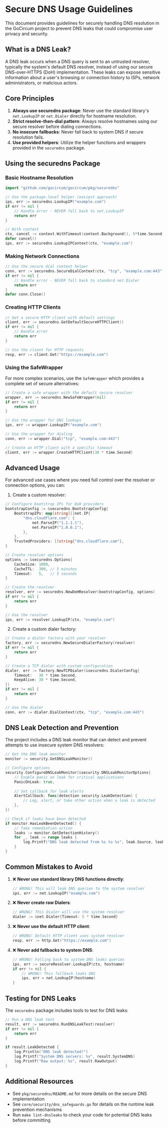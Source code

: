 # Secure DNS Usage Guidelines

This document provides guidelines for securely handling DNS resolution in the GoCircum project to prevent DNS leaks that could compromise user privacy and security.

## What is a DNS Leak?

A DNS leak occurs when a DNS query is sent to an untrusted resolver, typically the system's default DNS resolver, instead of using our secure DNS-over-HTTPS (DoH) implementation. These leaks can expose sensitive information about a user's browsing or connection history to ISPs, network administrators, or malicious actors.

## Core Principles

1. **Always use securedns package**: Never use the standard library's `net.LookupIP` or `net.Dialer` directly for hostname resolution.
2. **Strict resolve-then-dial pattern**: Always resolve hostnames using our secure resolver before dialing connections.
3. **No insecure fallbacks**: Never fall back to system DNS if secure resolution fails.
4. **Use provided helpers**: Utilize the helper functions and wrappers provided in the `securedns` package.

## Using the securedns Package

### Basic Hostname Resolution

```go
import "github.com/gocircum/gocircum/pkg/securedns"

// Use the package-level helper (easiest approach)
ips, err := securedns.LookupIP("example.com")
if err != nil {
    // Handle error - NEVER fall back to net.LookupIP
    return err
}

// With context
ctx, cancel := context.WithTimeout(context.Background(), 5*time.Second)
defer cancel()
ips, err := securedns.LookupIPContext(ctx, "example.com")
```

### Making Network Connections

```go
// Use the secure dial context helper
conn, err := securedns.SecureDialContext(ctx, "tcp", "example.com:443")
if err != nil {
    // Handle error - NEVER fall back to standard net.Dialer
    return err
}
defer conn.Close()
```

### Creating HTTP Clients

```go
// Get a secure HTTP client with default settings
client, err := securedns.GetDefaultSecureHTTPClient()
if err != nil {
    // Handle error
    return err
}

// Use the client for HTTP requests
resp, err := client.Get("https://example.com")
```

### Using the SafeWrapper

For more complex scenarios, use the `SafeWrapper` which provides a complete set of secure alternatives:

```go
// Create a safe wrapper with the default secure resolver
wrapper, err := securedns.NewSafeWrapper(nil)
if err != nil {
    return err
}

// Use the wrapper for DNS lookups
ips, err := wrapper.LookupIP("example.com")

// Use the wrapper for dialing
conn, err := wrapper.Dial("tcp", "example.com:443")

// Create an HTTP client with a specific timeout
client, err := wrapper.CreateHTTPClient(30 * time.Second)
```

## Advanced Usage

For advanced use cases where you need full control over the resolver or connection options, you can:

1. Create a custom resolver:

```go
// Configure bootstrap IPs for DoH providers
bootstrapConfig := &securedns.BootstrapConfig{
    BootstrapIPs: map[string][]net.IP{
        "dns.cloudflare.com": {
            net.ParseIP("1.1.1.1"),
            net.ParseIP("1.0.0.1"),
        },
    },
    TrustedProviders: []string{"dns.cloudflare.com"},
}

// Create resolver options
options := &securedns.Options{
    CacheSize: 1000,
    CacheTTL:  300, // 5 minutes
    Timeout:   5,   // 5 seconds
}

// Create the resolver
resolver, err := securedns.NewDoHResolver(bootstrapConfig, options)
if err != nil {
    return err
}

// Use the resolver
ips, err := resolver.LookupIP(ctx, "example.com")
```

2. Create a custom dialer factory:

```go
// Create a dialer factory with your resolver
factory, err := securedns.NewSecureDialerFactory(resolver)
if err != nil {
    return err
}

// Create a TCP dialer with custom configuration
dialer, err := factory.NewTCPDialer(&securedns.DialerConfig{
    Timeout:   30 * time.Second,
    KeepAlive: 30 * time.Second,
})
if err != nil {
    return err
}

// Use the dialer
conn, err := dialer.DialContext(ctx, "tcp", "example.com:443")
```

## DNS Leak Detection and Prevention

The project includes a DNS leak monitor that can detect and prevent attempts to use insecure system DNS resolvers:

```go
// Get the DNS leak monitor
monitor := security.GetDNSLeakMonitor()

// Configure options
security.ConfigureDNSLeakMonitor(&security.DNSLeakMonitorOptions{
    // Enable panic on leak for critical applications
    PanicOnLeak: true,
    
    // Set callback for leak alerts
    AlertCallback: func(detection security.LeakDetection) {
        // Log, alert, or take other action when a leak is detected
    },
})

// Check if leaks have been detected
if monitor.HasLeakBeenDetected() {
    // Take remediation action
    leaks := monitor.GetDetectionHistory()
    for _, leak := range leaks {
        log.Printf("DNS leak detected from %s to %s", leak.Source, leak.Address)
    }
}
```

## Common Mistakes to Avoid

1. ❌ **Never use standard library DNS functions directly**:
   ```go
   // WRONG! This will leak DNS queries to the system resolver
   ips, err := net.LookupIP("example.com")
   ```

2. ❌ **Never create raw Dialers**:
   ```go
   // WRONG! This Dialer will use the system resolver
   dialer := &net.Dialer{Timeout: 5 * time.Second}
   ```

3. ❌ **Never use the default HTTP client**:
   ```go
   // WRONG! Default HTTP client uses system resolver
   resp, err := http.Get("https://example.com")
   ```

4. ❌ **Never add fallbacks to system DNS**:
   ```go
   // WRONG! Falling back to system DNS leaks queries
   ips, err := secureResolver.LookupIP(ctx, hostname)
   if err != nil {
       // WRONG! This fallback leaks DNS
       ips, err = net.LookupIP(hostname)
   }
   ```

## Testing for DNS Leaks

The `securedns` package includes tools to test for DNS leaks:

```go
// Run a DNS leak test
result, err := securedns.RunDNSLeakTest(resolver)
if err != nil {
    return err
}

if result.LeakDetected {
    log.Println("DNS leak detected!")
    log.Printf("System DNS servers: %v", result.SystemDNS)
    log.Printf("Raw output: %s", result.RawOutput)
}
```

## Additional Resources

- See `pkg/securedns/README.md` for more details on the secure DNS implementation
- See `core/security/dns_safeguards.go` for details on the runtime leak prevention mechanisms
- Run `make lint-dnsleaks` to check your code for potential DNS leaks before committing 